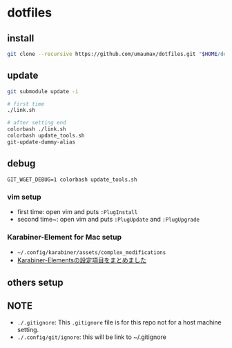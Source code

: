 # dotfiles

## install
```sh
git clone --recursive https://github.com/umaumax/dotfiles.git "$HOME/dotfiles"
```

## update
```sh
git submodule update -i

# first time
./link.sh

# after setting end
colorbash ./link.sh
colorbash update_tools.sh
git-update-dummy-alias
```

## debug
```
GIT_WGET_DEBUG=1 colorbash update_tools.sh
```


### vim setup
<!-- [junegunn/vim\-plug: Minimalist Vim Plugin Manager]( https://github.com/junegunn/vim-plug ) -->
<!--  -->
<!-- > curl -fLo ~/.vim/autoload/plug.vim --create-dirs  https://raw.githubusercontent.com/junegunn/vim-plug/master/plug.vim -->

* first  time:  open vim and puts `:PlugInstall`
* second time~: open vim and puts `:PlugUpdate` and `:PlugUpgrade`

### Karabiner-Element for Mac setup
* `~/.config/karabiner/assets/complex_modifications`
* [Karabiner\-Elementsの設定項目をまとめました]( https://qiita.com/s-show/items/a1fd228b04801477729c )

## others setup
<!-- * [umaumax/window\-toggle]( https://github.com/umaumax/window-toggle ) -->
<!-- * [zsh でワンライナーを手早く呼び出し実行する \- Qiita]( https://qiita.com/b4b4r07/items/c29163cf1723cccefed6 ) -->
<!-- * `snippets/snippet.txt` -->

## NOTE
* `./.gitignore`: This `.gitignore` file is for this repo not for a host machine setting.
* `./.config/git/ignore`: this will be link to ~/.gitignore
